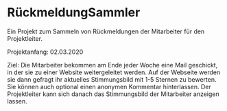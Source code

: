 # RückmeldungSammler
Ein Projekt zum Sammeln von Rückmeldungen der Mitarbeiter für den Projektleiter.

Projektanfang: 02.03.2020

Ziel: 
Die Mitarbeiter bekommen am Ende jeder Woche eine Mail geschickt, in der sie zu einer Website weitergeleitet werden.
Auf der Webseite werden sie dann gefragt ihr aktuelles Stimmungsbild mit 1-5 Sternen zu bewerten. Sie können auch optional einen anonymen Kommentar hinterlassen.
Der Projektleiter kann sich danach das Stimmungsbild der Mitarbeiter anzeigen lassen.